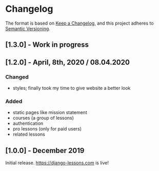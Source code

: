 # Changelog

The format is based on [Keep a Changelog](https://keepachangelog.com/en/1.0.0/),
and this project adheres to [Semantic Versioning](https://semver.org/spec/v2.0.0.html).

## [1.3.0] - Work in progress


## [1.2.0] - April, 8th, 2020  / 08.04.2020

### Changed
 
 - styles; finally took my time to give website a better look

### Added

- static pages like mission statement
- courses (a group of lessons)
- authentication
- pro lessons (only for paid users)
- related lessons

## [1.0.0] - December 2019

 Initial release. https://django-lessons.com is live!